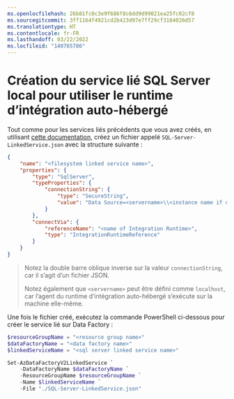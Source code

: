 ```yaml
---
ms.openlocfilehash: 26b81fc0c3e9f686f8c6dd9d99021ea25fc02cf8
ms.sourcegitcommit: 3ff1164f4921cd2b423d97e7ff29cf3184026d57
ms.translationtype: HT
ms.contentlocale: fr-FR
ms.lasthandoff: 03/22/2022
ms.locfileid: "140765786"
---
```

# <a name="creating-the-on-premises-sql-server-linked-service-to-use-the-self-hosted-integration-runtime"></a>Création du service lié SQL Server local pour utiliser le runtime d’intégration auto-hébergé

Tout comme pour les services liés précédents que vous avez créés, en utilisant [cette documentation](https://docs.microsoft.com/fr-fr/azure/data-factory/connector-sql-server#linked-service-properties), créez un fichier appelé `SQL-Server-LinkedService.json` avec la structure suivante :

```json
{
    "name": "<filesystem linked service name>",
    "properties": {
        "type": "SqlServer",
        "typeProperties": {
            "connectionString": {
                "type": "SecureString",
                "value": "Data Source=<servername>\\<instance name if using named instance>;Initial Catalog=<databasename>;Integrated Security=False;User ID=<username>;Password=<password>;"
            }
        },
        "connectVia": {
            "referenceName": "<name of Integration Runtime>",
            "type": "IntegrationRuntimeReference"
        }
    }
}
```

> Notez la double barre oblique inverse sur la valeur `connectionString`, car il s’agit d’un fichier JSON.
>
> Notez également que `<servername>` peut être défini comme `localhost`, car l’agent du runtime d’intégration auto-hébergé s’exécute sur la machine elle-même.

Une fois le fichier créé, exécutez la commande PowerShell ci-dessous pour créer le service lié sur Data Factory :

```powershell
$resourceGroupName = "<resource group name>"
$dataFactoryName = "<data factory name>"
$linkedServiceName = "<sql server linked service name>"

Set-AzDataFactoryV2LinkedService `
    -DataFactoryName $dataFactoryName `
    -ResourceGroupName $resourceGroupName `
    -Name $linkedServiceName `
    -File "./SQL-Server-LinkedService.json"
```